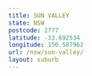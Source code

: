 ```yaml
---
title: SUN VALLEY
state: NSW
postcode: 2777
latitude: -33.692534
longitude: 150.587962
url: /nsw/sun-valley/
layout: suburb
---
```


